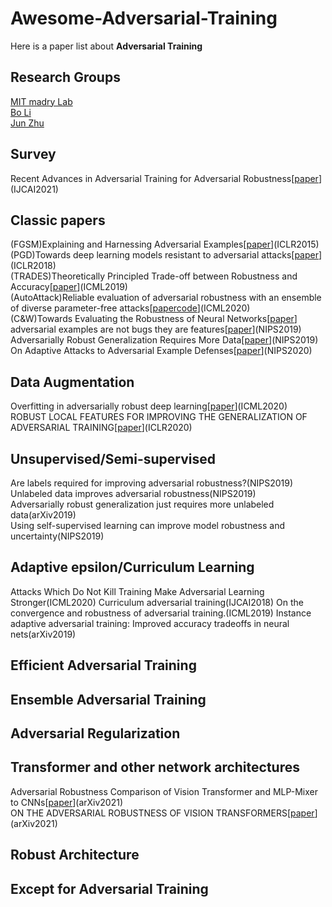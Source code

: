 # Awesome-Adversarial-Training
Here is a paper list about **Adversarial Training**
## Research Groups
[MIT madry Lab](http://madry-lab.ml/)    
[Bo Li](https://aisecure.github.io/)    
[Jun Zhu](https://ml.cs.tsinghua.edu.cn/~jun/index.shtml)    


## Survey
Recent Advances in Adversarial Training for Adversarial Robustness[[paper](https://www.ijcai.org/proceedings/2021/0591.pdf)](IJCAI2021)  

## Classic papers
    
(FGSM)Explaining and Harnessing Adversarial Examples[[paper](https://arxiv.org/abs/1412.6572)](ICLR2015)    
(PGD)Towards deep learning models resistant to adversarial attacks[[paper](https://arxiv.org/pdf/1706.06083.pdf)](ICLR2018)    
(TRADES)Theoretically Principled Trade-off between Robustness and Accuracy[[paper](https://arxiv.org/pdf/1901.08573.pdf)](ICML2019)    
(AutoAttack)Reliable evaluation of adversarial robustness with an ensemble of diverse parameter-free attacks[[paper](https://arxiv.org/abs/2003.01690)[code](https://github.com/fra31/auto-attack)](ICML2020)        
(C&W)Towards Evaluating the Robustness of Neural Networks[[paper](https://arxiv.org/pdf/1608.04644.pdf)]    
adversarial examples are not bugs they are features[[paper](https://arxiv.org/abs/1905.02175)](NIPS2019)    
Adversarially Robust Generalization Requires More Data[[paper](https://proceedings.neurips.cc/paper/2018/file/f708f064faaf32a43e4d3c784e6af9ea-Paper.pdf)](NIPS2019)    
On Adaptive Attacks to Adversarial Example Defenses[[paper](https://arxiv.org/pdf/2002.08347.pdf)](NIPS2020)    

## Data Augmentation
Overfitting in adversarially robust deep learning[[paper](https://arxiv.org/pdf/2002.11569.pdf)](ICML2020)    
ROBUST LOCAL FEATURES FOR IMPROVING THE GENERALIZATION OF ADVERSARIAL TRAINING[[paper](https://arxiv.org/pdf/1909.10147.pdf)](ICLR2020)
## Unsupervised/Semi-supervised
Are labels required for improving adversarial robustness?(NIPS2019)    
Unlabeled data improves adversarial robustness(NIPS2019)    
Adversarially robust generalization just requires more unlabeled data(arXiv2019)    
Using self-supervised learning can improve model robustness and uncertainty(NIPS2019)
## Adaptive epsilon/Curriculum Learning
Attacks Which Do Not Kill Training Make Adversarial Learning Stronger(ICML2020)
Curriculum adversarial training(IJCAI2018)
On the convergence and robustness of adversarial training.(ICML2019)
Instance adaptive adversarial training: Improved accuracy tradeoffs in neural nets(arXiv2019)

## Efficient Adversarial Training
## Ensemble Adversarial Training
## Adversarial Regularization
## Transformer and other network architectures
Adversarial Robustness Comparison of Vision Transformer and MLP-Mixer to CNNs[[paper](https://arxiv.org/pdf/2110.02797.pdf)](arXiv2021)         
ON THE ADVERSARIAL ROBUSTNESS OF VISION TRANSFORMERS[[paper](https://arxiv.org/pdf/2103.15670.pdf)](arXiv2021)     
## Robust Architecture
## Except for Adversarial Training
